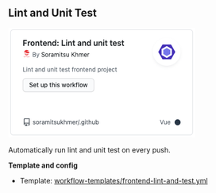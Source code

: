 ## Lint and Unit Test

![frontend-lint-and-test](assets/frontend-lint-and-test.png)

Automatically run lint and unit test on every push.

**Template and config**

- Template: [workflow-templates/frontend-lint-and-test.yml](https://github.com/soramitsukhmer/.github/blob/main/workflow-templates/frontend-lint-and-test.yml)
